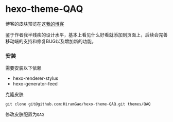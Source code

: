 # hexo-theme-QAQ
博客的皮肤预览在这[我的博客](http://blog.hiramgao.me/)

鉴于作者我半残疾的设计水平，基本上看见什么好看就添加到页面上，后续会完善移动端的支持和修复BUG以及增加新的功能。

### 安装

需要安装以下依赖

- hexo-renderer-stylus
- hexo-generator-feed

克隆皮肤

`git clone git@github.com:HiramGao/hexo-theme-QAQ.git themes/QAQ`

修改皮肤配置为`QAQ`


